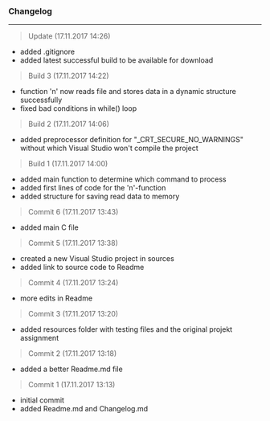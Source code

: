### Changelog

---------

> Update (17.11.2017 14:26)
- added .gitignore
- added latest successful build to be available for download

> Build 3 (17.11.2017 14:22)
- function 'n' now reads file and stores data in a dynamic structure successfully
- fixed bad conditions in while() loop

> Build 2 (17.11.2017 14:06)
- added preprocessor definition for "_CRT_SECURE_NO_WARNINGS" without which Visual Studio won't compile the project

> Build 1 (17.11.2017 14:00)
- added main function to determine which command to process
- added first lines of code for the 'n'-function
- added structure for saving read data to memory

> Commit 6 (17.11.2017 13:43)
- added main C file

> Commit 5 (17.11.2017 13:38)
- created a new Visual Studio project in sources
- added link to source code to Readme

> Commit 4 (17.11.2017 13:24)
- more edits in Readme

> Commit 3 (17.11.2017 13:20)
- added resources folder with testing files and the original projekt assignment

> Commit 2 (17.11.2017 13:18)
- added a better Readme.md file

> Commit 1 (17.11.2017 13:13)
- initial commit
- added Readme.md and Changelog.md